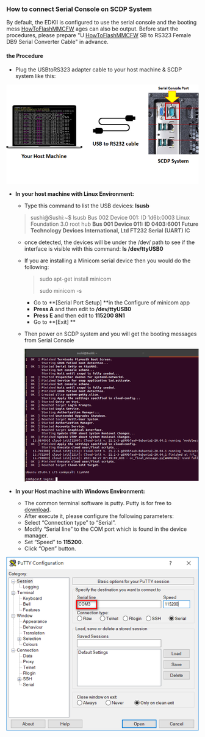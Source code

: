 ### How to connect Serial Console on SCDP System



By default, the EDKII is configured to use the serial console and the booting mess [HowToFlashMMCFW](HowToFlashMMCFW) ages can also be output. Before start the procedures, please prepare "U [HowToFlashMMCFW](HowToFlashMMCFW) SB to RS323 Female DB9 Serial Converter Cable" in advance.

#### **the Procedure**

- Plug the USBtoRS323 adapter cable to your host machine & SCDP system like this:

<img src="HowtoUseSerialConsole.assets/MicrosoftTeams-image.png" alt="MicrosoftTeams-image" style="zoom:67%;" />

- **In your host machine with Linux Environment:**

  -  Type this command to list the USB devices: **lsusb**

    > sushi@Sushi:~$ lsusb
    > Bus 002 Device 001: ID 1d6b:0003 Linux Foundation 3.0 root hub
    > **Bus 001 Device 011: ID 0403:6001 Future Technology Devices International, Ltd FT232 Serial (UART) IC**

  -  once detected, the devices will be under the /dev/ path to see if the interface is visible with this command: **ls /dev/ttyUSB0**

  - If you are installing a Minicom serial device then you would do the following:

    > sudo  apt-get install minicom
    >
    > sudo minicom -s

    - Go to **[Serial Port Setup] **in the Configure of minicom app
    - **Press A** and then edit to **/dev/ttyUSB0**
    - **Press E** and then edit to **115200 8N1**
    - Go to **[Exit] **

  - Then power on SCDP system and you will get the booting messages from Serial Console

     ![image-20210827154923325](HowtoUseSerialConsole.assets/image-20210827154923325.png)



- **In your Host machine with Windows Environment:** 
  - The common terminal software is putty. Putty is for free to [download](https://www.chiark.greenend.org.uk/~sgtatham/putty/latest.html).
  - After execute it, please configure the following parameters:
  - Select “Connection type” to “Serial”.
  - Modify “Serial line” to the COM port which is found in the device manager.
  - Set “Speed” to **115200**.
  - Click “Open” button.

 ![windows_console](HowtoUseSerialConsole.assets/windows_console.png)